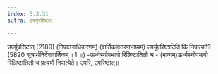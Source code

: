 ```yaml
---
index: 5.3.31
sutra: उपर्युपरिष्टात्

---
```

उपर्युपरिष्टात् (2189) (निपातनाधिकरणम्) (वार्तिकावतरणभाष्यम्) उपर्युपरिष्टादिति किं निपात्यते? (5820 सूत्रार्थनिर्देशवार्तिकम्॥ 1 ॥) -ऊर्ध्वस्योपभावो रिल्रिष्टातिलौ च - (भाष्यम्)ऊर्ध्वस्योपभावो रिल्रिष्टातिलौ च प्रत्ययौ निपात्येते। उपरि, उपरिष्टात्॥